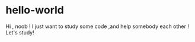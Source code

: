 # hello-world


Hi , noob !
I just want to study some code ,and  help somebody each other !
Let's study!
